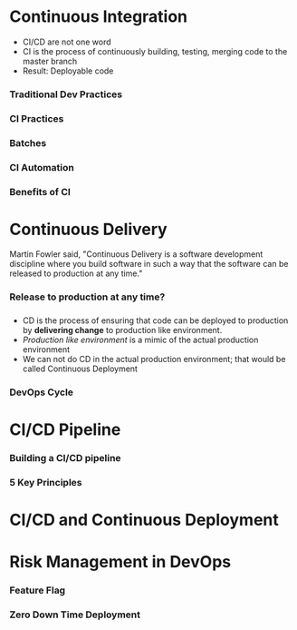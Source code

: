 # Continuous Integration
- CI/CD are not one word
- CI is the process of continuously building, testing, merging code to the master branch
- Result: Deployable code

### Traditional Dev Practices

### CI Practices

### Batches

### CI Automation

### Benefits of CI


# Continuous Delivery
Martin Fowler said, 
   "Continuous Delivery is a software development discipline where you build software in such a way that the software can be released to production at any time."

### Release to production at any time?

### 
- CD is the process of ensuring that code can be deployed to production by **delivering change** to production like environment.
- _Production like environment_ is a mimic of the actual production environment
- We can not do CD in the actual production environment; that would be called Continuous Deployment

### DevOps Cycle

# CI/CD Pipeline

### Building a CI/CD pipeline

### 5 Key Principles

# CI/CD and Continuous Deployment

# Risk Management in DevOps

### Feature Flag
### Zero Down Time Deployment

